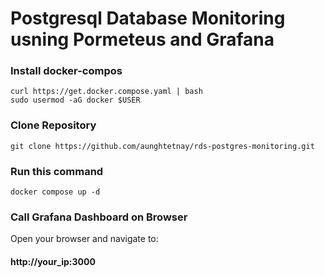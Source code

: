# Postgresql Database Monitoring usning Pormeteus and Grafana

### Install docker-compos
` curl https://get.docker.compose.yaml | bash   ` </br>
` sudo usermod -aG docker $USER `

###  Clone Repository 
` git clone https://github.com/aunghtetnay/rds-postgres-monitoring.git `

### Run this command
` docker compose up -d `

### Call Grafana Dashboard on Browser
Open your browser and navigate to:

####  http://your_ip:3000
 






